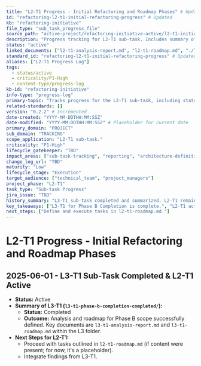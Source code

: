 ```yaml
---
title: "L2-T1 Progress - Initial Refactoring and Roadmap Phases" # Updated
id: "refactoring-l2-t1-initial-refactoring-progress" # Updated
kb: "refactoring-initiative"
file_type: "sub_task_progress_file"
source_path: "active-project/refactoring-initiative-active/l2-t1-initial-refactoring-and-roadmap-phases-active/l2-t1-progress.md" # Updated
description: "Progress tracking for L2-T1 sub-task. Includes summary of L3-T1 completion." # Description is still relevant
status: "active"
linked_documents: ["l2-t1-analysis-report.md", "l2-t1-roadmap.md", "./l3-t1-phase-b-completion-completed/l3-t1-progress.md"]
standard_id: "refactoring-l2-t1-initial-refactoring-progress" # Updated to match id
aliases: ["L2-T1 Progress Log"]
tags:
  - status/active
  - criticality/P1-High
  - content-type/progress-log
kb-id: "refactoring-initiative"
info-type: "progress-log"
primary-topic: "Tracks progress for the L2-T1 sub-task, including status of nested L3 tasks."
related-standards: []
version: "0.2.2" # Incremented
date-created: "YYYY-MM-DDTHH:MM:SSZ"
date-modified: "YYYY-MM-DDTHH:MM:SSZ" # Placeholder for current date
primary_domain: "PROJECT"
sub_domain: "TRACKING"
scope_application: "L2-T1 sub-task."
criticality: "P1-High"
lifecycle_gatekeeper: "TBD"
impact_areas: ["sub-task-tracking", "reporting", "architecture-definition"]
change_log_url: "TBD"
maturity: "Low"
lifecycle_stage: "Execution"
target_audience: ["technical_team", "project_managers"]
project_phase: "L2-T1"
task_type: "Sub-task Progress"
jira_issue: "TBD"
history_summary: "L3-T1 sub-task completed and summarized. L2-T1 remains active. Source path and title updated due to parent L2 folder rename. L3 path references updated due to L3 folder rename." # Updated
key_takeaways: ["L3-T1 for Phase B Completion is complete.", "L2-T1 active, proceeding with initial refactoring and roadmap phases."] # Updated
next_steps: ["Define and execute tasks in l2-t1-roadmap.md."]
---
```

# L2-T1 Progress - Initial Refactoring and Roadmap Phases

## 2025-06-01 - L3-T1 Sub-Task Completed & L2-T1 Active

- **Status:** Active
- **Summary of L3-T1 (`l3-t1-phase-b-completion-completed/`):**
    - **Status:** Completed
    - **Outcome:** Analysis and roadmap for Phase B scope successfully defined. Key documents are `l3-t1-analysis-report.md` and `l3-t1-roadmap.md` within the L3 folder.
- **Next Steps for L2-T1:**
    - Proceed with tasks outlined in `l2-t1-roadmap.md` (if content were present; for now, it's a placeholder).
    - Integrate findings from L3-T1.
